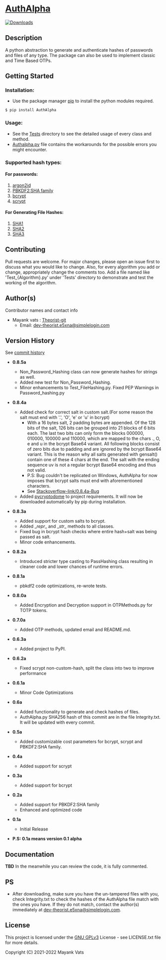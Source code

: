 # [AuthAlpha]((https://pypi.org/project/AuthAlpha/))
[![Downloads](https://static.pepy.tech/personalized-badge/authalpha?period=total&units=international_system&left_color=black&right_color=orange&left_text=Downloads)](https://pepy.tech/project/authalpha)
## Description

A python abstraction to generate and authenticate hashes of passwords and files of any type.
The package can also be used to implement classic and Time Based OTPs.


## Getting Started

### Installation:

* Use the package manager [pip](https://pip.pypa.io/en/stable/) to install the python modules required.
```bash
$ pip install AuthAlpha
```

### Usage:
* See the [Tests](https://github.com/Theorist-Git/AuthAlpha/tree/master/Tests)
directory to see the detailed usage of every class and method.
* [Authalpha.py](https://github.com/Theorist-Git/AuthAlpha/blob/master/AuthAlpha.py) file contains the workarounds for the possible errors
you might encounter.

### Supported hash types:

#### For passwords:
1. [argon2id](https://en.wikipedia.org/wiki/Argon2)
2. [PBKDF2:SHA family](https://en.wikipedia.org/wiki/PBKDF2)
3. [bcrypt](https://en.wikipedia.org/wiki/Bcrypt)
4. [scrypt](https://en.wikipedia.org/wiki/Scrypt)

#### For Generating File Hashes:
1. [SHA1](https://en.wikipedia.org/wiki/SHA-1)
2. [SHA2](https://en.wikipedia.org/wiki/SHA-2)
3. [SHA3](https://en.wikipedia.org/wiki/SHA-3)

## Contributing
Pull requests are welcome. For major changes, please open an issue first to discuss what you would like to change.
Also, for every algorithm you add or change, appropriately change the comments too.
Add a file named like 'Test_{Algorithm}.py' under 'Tests' directory to demonstrate and test the working of the algorithm.

## Author(s)

Contributor names and contact info
* Mayank vats : [Theorist-git](https://github.com/Theorist-Git)
  * Email: dev-theorist.e5xna@simplelogin.com

## Version History
See [commit history](https://github.com/Theorist-Git/AuthAlpha/commits/master)
* **0.8.5a**
  * Non_Password_Hashing class can now generate hashes for strings as well.
  * Added new test for Non_Password_Hashing.
  * Minor enhancements to Test_FileHashing.py. Fixed PEP Warnings in Password_hashing.py
* **0.8.4a**
  * Added check for correct salt in custom salt.(For some reason the salt must end with '.', 'O', 'e' or 'u' in bcrypt)
    * With a 16 bytes salt, 2 padding bytes are appended. Of the 128 bits of the salt, 126 bits can be grouped into 21 blocks of 6 bits each. The last two bits can only form the blocks 000000, 010000, 100000 and 110000, which are mapped to the chars ., O, e and u in the bcrypt Base64 variant. All following blocks consist of zero bits due to padding and are ignored by the bcrypt Base64 variant. This is the reason why all salts generated with gensalt() contain one of these 4 chars at the end. The salt with the ending sequence uv is not a regular bcrypt Base64 encoding and thus not valid.
    * P.S: Bug couldn't be replicated on Windows, AuthAlpha for now imposes that bcrypt salts must end with aforementioned characters.
    * See [Stackoverflow-link/0.8.4a-Bug](https://stackoverflow.com/questions/69531552/missing-salt-why-is-the-salt-not-complete-after-using-hashpw-bcrypt)
  * Added [pycryptodome](https://pypi.org/project/pycryptodome/) to project requirements. It will now be downloaded automatically
  by pip during installation.
* **0.8.3a**
  * Added support for custom salts to bcrypt.
  * Added \__repr__ and \__str__ methods to all classes.
  * Fixed bug in bcrypt hash checks where entire hash+salt was being passed as salt.
  * Minor code enhancements.
* **0.8.2a**
  * Introduced stricter type casting to PassHashing class resulting in cleaner code
    and lower chances of runtime errors.
* **0.8.1a**
  * pbkdf2 code optimizations, re-wrote tests.
* **0.8.0a**
  * Added Encryption and Decryption support in OTPMethods.py for TOTP tokens.
* **0.7.0a**
  * Added OTP methods, updated email and README.md.
* **0.6.3a**
  * Added project to PyPI.
* **0.6.2a**
  *  Fixed scrypt non-custom-hash, split the class into two to improve performance
* **0.6.1a**
  * Minor Code Optimizations 
* **0.6a**
  * Added functionality to generate and check hashes of files.
  * AuthAlpha.py SHA256 hash of this commit are in the file Integrity.txt. It will be updated with every commit.
* **0.5a**
  * Added customizable cost parameters for bcrypt, scrypt and PBKDF2:SHA family.
* **0.4a**
  * Added support for scrypt
* **0.3a**
  * Added support for bcrypt
* **0.2a**
  * Added support for PBKDF2:SHA family
  * Enhanced and optimized code
* **0.1a**
    * Initial Release

* **P.S: 0.1a means version 0.1 alpha**

## Documentation
**TBD**
In the meanwhile you can review the code, it is fully commented.

## PS

* After downloading, make sure you have the un-tampered files with you, check Integrity.txt to check the hashes of the
AuthAlpha file match with the ones you have. If they do not match, contact the author(s) immediately at
dev-theorist.e5xna@simplelogin.com.

## License

This project is licensed under the [GNU GPLv3](https://choosealicense.com/licenses/gpl-3.0/#) License - see LICENSE.txt file for more details.

Copyright (C) 2021-2022 Mayank Vats
